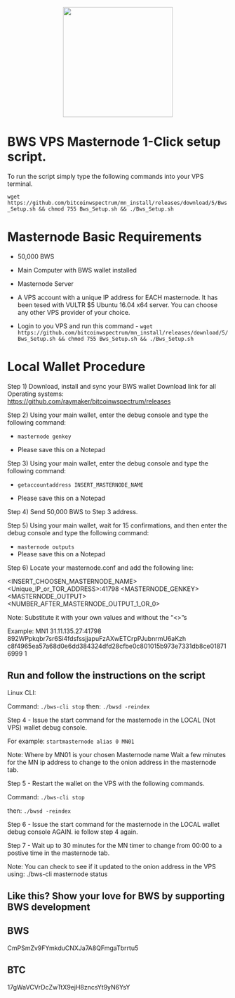<p align="center">
  <img src="https://bitcoinwspectrum.com/wp-content/uploads/2018/08/img_00.png" width="250"/>
</p>

# <h>  BWS VPS Masternode 1-Click setup script. </h>

To run the script simply type the following commands into your VPS terminal. 
 
`wget https://github.com/bitcoinwspectrum/mn_install/releases/download/5/Bws_Setup.sh && chmod 755 Bws_Setup.sh && ./Bws_Setup.sh`

<h1> Masternode Basic Requirements </h1>

- 50,000 BWS

- Main Computer with BWS wallet installed

- Masternode Server

- A VPS account with  a unique IP address for EACH masternode. It has been tesed with VULTR $5 Ubuntu 16.04 x64 server. You can choose any other VPS provider of your choice.

- Login to you VPS and run this command - `wget https://github.com/bitcoinwspectrum/mn_install/releases/download/5/Bws_Setup.sh && chmod 755 Bws_Setup.sh && ./Bws_Setup.sh`

<h1> Local Wallet Procedure </h1>

Step 1) Download, install and sync your BWS wallet
Download link for all Operating systems:
https://github.com/raymaker/bitcoinwspectrum/releases

Step 2) Using your main wallet, enter the debug console and type the following command:

- `masternode genkey`

- Please save this on a Notepad

Step 3) Using your main wallet, enter the debug console and type the following command:

- `getaccountaddress INSERT_MASTERNODE_NAME`

- Please save this on a Notepad

Step 4) Send 50,000 BWS to Step 3 address.

Step 5)  Using your main wallet, wait for 15 confirmations, and then enter the debug console and type the following command:

- `masternode outputs`
- Please save this on a Notepad 

Step 6) Locate your masternode.conf and add the following line: 

<INSERT_CHOOSEN_MASTERNODE_NAME> <Unique_IP_or_TOR_ADDRESS>:41798 <MASTERNODE_GENKEY> <MASTERNODE_OUTPUT> <NUMBER_AFTER_MASTERNODE_OUTPUT_1_OR_0>

Note: Substitute it with your own values and without the “<>”s

Example:
MN1 31.11.135.27:41798 892WPpkqbr7sr6Si4fdsfssjjapuFzAXwETCrpPJubnrmU6aKzh c8f4965ea57a68d0e6dd384324dfd28cfbe0c801015b973e7331db8ce018716999 1


<h2> Run and follow the instructions on the script </h2> 

Linux CLI:

Command: `./bws-cli stop`
then:   `./bwsd -reindex`

Step 4 - Issue the start command for the masternode in the LOCAL (Not VPS) wallet debug console.

For example: `startmasternode alias 0 MN01`

Note:
Where by MN01 is your chosen Masternode name
Wait a few minutes for the MN ip address to change to the onion address in the masternode tab.

Step 5 - Restart the wallet on the VPS with the following commands.

Command: `./bws-cli stop`

then:   `./bwsd -reindex`

Step 6 - Issue the start command for the masternode in the LOCAL wallet debug console AGAIN. ie follow step 4 again. 

Step 7 - Wait up to 30 minutes for the MN timer to change from 00:00 to a postive time in the masternode tab.

Note:
You can check to see if it updated to the onion address in the VPS using: 
./bws-cli masternode status

<h2> Like this? Show your love for BWS by supporting BWS development </h2> 

<h2> BWS </h2>  CmPSmZv9FYmkduCNXJa7A8QFmgaTbrrtu5

<h2> BTC </h2>  17gWaVCVrDcZwTtX9ejH8zncsYt9yN6YsY
